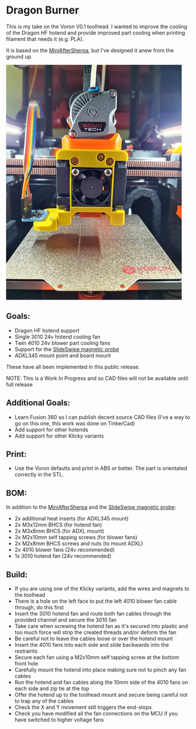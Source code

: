 # Dragon Burner
This is my take on the Voron V0.1 toolhead. I wanted to improve the cooling of the Dragon HF hotend and provide improved part cooling when printing filament that needs it (e.g. PLA).

It is based on the [MiniAfterSherpa](https://github.com/KurioHonoo/Mini-AfterSherpa), but I've designed it anew from the ground up.

![Dragon Burner](./images/Dragon_Burner.jpg)

## Goals:

- Dragon HF hotend support
- Single 3010 24v hotend cooling fan
- Twin 4010 24v blower part cooling fans
- Support for the [SlideSwipe magnetic probe](https://github.com/chestwood96/SlideSwipe)
- ADXL345 mount point and board mount

These have all been implemented in this public release.

NOTE: This is a Work In Progress and so CAD files will not be available until full release

## Additional Goals:

- Learn Fusion 360 so I can publish decent source CAD files (I've a way to go on this one, this work was done on TinkerCad)
- Add support for other hotends
- Add support for other Klicky variants

## Print:

- Use the Voron defaults and print in ABS or better. The part is orientated correctly in the STL.

## BOM:

In addition to the [MiniAfterSherpa](https://github.com/KurioHonoo/Mini-AfterSherpa) and the [SlideSwipe magnetic probe](https://github.com/chestwood96/SlideSwipe):

- 2x additional heat inserts (for ADXL345 mount)
- 2x M3x12mm BHCS (for hotend fan)
- 2x M3x8mm BHCS (for ADXL mount)
- 2x M2x10mm self tapping screws (for blower fans)
- 2x M2x8mm BHCS screws and nuts (to mount ADXL)
- 2x 4010 blower fans (24v recommended)
- 1x 3010 hotend fan (24v recommended)

## Build:

- If you are using one of the Klicky variants, add the wires and magnets to the toolhead
- There is a hole on the left face to put the left 4010 blower fan cable through, do this first
- Insert the 3010 hotend fan and route both fan cables through the provided channel and secure the 3010 fan
- Take care when screwing the hotend fan as it's secured into plastic and too much force will strip the created threads and/or deform the fan
- Be careful not to leave the cables loose or over the hotend mount
- Insert the 4010 fans into each side and slide backwards into the restraints
- Secure each fan using a M2x10mm self tapping screw at the bottom front hole
- Carefully mount the hotend into place making sure not to pinch any fan cables
- Run the hotend and fan cables along the 10mm side of the 4010 fans on each side and zip tie at the top
- Offer the hotend up to the toolhead mount and secure being careful not to trap any of the cables
- Check the X and Y movement still triggers the end-stops
- Check you have modified all the fan connections on the MCU if you have switched to higher voltage fans
